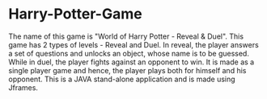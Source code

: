 # Harry-Potter-Game
The name of this game is "World of Harry Potter - Reveal &amp; Duel".  This game has 2 types of levels - Reveal and Duel.  In reveal, the player answers a set of questions and unlocks an object, whose name is to be guessed.  While in duel, the player fights against an opponent to win.  It is made as a single player game and hence, the player plays both for himself and his opponent.  This is a JAVA stand-alone application and is made using Jframes.
